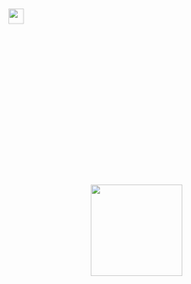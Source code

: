 <h1>
  <img src="https://media.giphy.com/media/hvRJCLFzcasrR4ia7z/giphy.gif" width="30px"/>
</h1>

<div align="center"> <!--
  <img src="https://media4.giphy.com/media/f3iwJFOVOwuy7K6FFw/giphy.gif?cid=ecf05e47yabcda6d4cg0wq5eq4y8tb5uqvsrmppy20g9g2hq&amp;rid=giphy.gif&amp;ct=g"                    style="width: 500px; height: 281.25px; left: 0px; top: 0px; opacity: 0;"> -->
<img src="https://media0.giphy.com/media/FcqKy4Kj7XOK0hCW4g/giphy.gif?cid=ecf05e473na3mcsr28c2coyu48rlbi84i7hgtelqiznow3kp&amp;rid=giphy.gif&amp;ct=g" alt="Hacking Enter The Matrix GIF" style="width: 500px; height: 281.25px; left: 0px; top: 0px; opacity: 0;">
</div>
</br>

<div align="center">
  <a href="#">
    <img src="https://github-readme-stats.vercel.app/api/top-langs/?username=edwinogwel&langs_count=8&theme=vision-friendly-dark&layout=compact" height="180px"/>
  </a>
</div>
